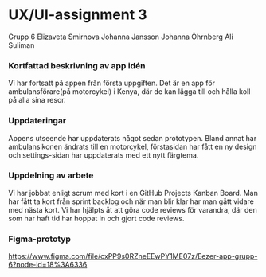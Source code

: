 # UX/UI-assignment 3

Grupp 6
Elizaveta Smirnova
Johanna Jansson
Johanna Öhrnberg
Ali Suliman

### Kortfattad beskrivning av app idén
Vi har fortsatt på appen från första uppgiften. 
Det är en app för ambulansförare(på motorcykel) i Kenya, där de kan lägga till och hålla koll på alla sina resor.

### Uppdateringar
Appens utseende har uppdaterats något sedan prototypen. Bland annat har ambulansikonen ändrats till en motorcykel, förstasidan har fått en ny design och settings-sidan har uppdaterats med ett nytt färgtema.

### Uppdelning av arbete
Vi har jobbat enligt scrum med kort i en GitHub Projects Kanban Board. Man har fått ta kort från sprint backlog och när man blir klar har man gått vidare med nästa kort. Vi har hjälpts åt att göra code reviews för varandra, där den som har haft tid har hoppat in och gjort code reviews.

### Figma-prototyp

https://www.figma.com/file/cxPP9s0RZneEEwPY1ME07z/Eezer-app-grupp-6?node-id=18%3A6336

